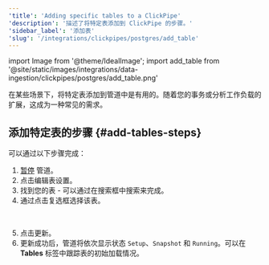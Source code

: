```yaml
---
'title': 'Adding specific tables to a ClickPipe'
'description': '描述了将特定表添加到 ClickPipe 的步骤。'
'sidebar_label': '添加表'
'slug': '/integrations/clickpipes/postgres/add_table'
---
```


import Image from '@theme/IdealImage';
import add_table from '@site/static/images/integrations/data-ingestion/clickpipes/postgres/add_table.png'

在某些场景下，将特定表添加到管道中是有用的。随着您的事务或分析工作负载的扩展，这成为一种常见的需求。

## 添加特定表的步骤 {#add-tables-steps}
可以通过以下步骤完成：
1. [暂停](./pause_and_resume.md) 管道。
2. 点击编辑表设置。
3. 找到您的表 - 可以通过在搜索框中搜索来完成。
4. 通过点击复选框选择该表。
<br/>
<Image img={add_table} border size="md"/>

5. 点击更新。
6. 更新成功后，管道将依次显示状态 `Setup`、`Snapshot` 和 `Running`。可以在 **Tables** 标签中跟踪表的初始加载情况。
